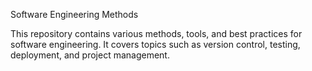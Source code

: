 Software Engineering Methods

This repository contains various methods, tools, and best practices for software engineering. It covers topics such as version control, testing, deployment, and project management.